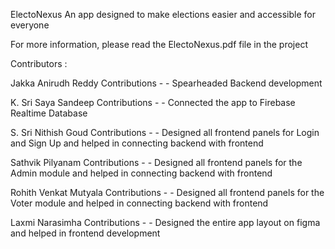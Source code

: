 ElectoNexus
An app designed to make elections easier and accessible for everyone

For more information, please read the ElectoNexus.pdf file in the project

Contributors :

  Jakka Anirudh Reddy
    Contributions -
      - Spearheaded Backend development

  K. Sri Saya Sandeep
    Contributions - 
      - Connected the app to Firebase Realtime Database

  S. Sri Nithish Goud
    Contributions -
      - Designed all frontend panels for Login and Sign Up and helped in connecting backend with frontend

  Sathvik Pilyanam
    Contributions -
      - Designed all frontend panels for the Admin module and helped in connecting backend with frontend
     
  Rohith Venkat Mutyala
    Contributions -
      - Designed all frontend panels for the Voter module and helped in connecting backend with frontend

  Laxmi Narasimha
    Contributions - 
      - Designed the entire app layout on figma and helped in frontend development

  
  
    
  
